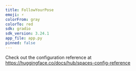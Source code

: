 ```yaml
---
title: FollowYourPose
emoji: ⚡
colorFrom: gray
colorTo: red
sdk: gradio
sdk_version: 3.24.1
app_file: app.py
pinned: false
---
```


Check out the configuration reference at https://huggingface.co/docs/hub/spaces-config-reference
